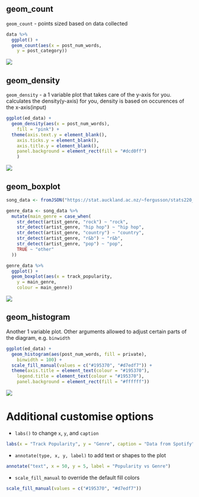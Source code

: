 ## geom_count

`geom_count` - points sized based on data collected

```R
data %>%
  ggplot() +
  geom_count(aes(x = post_num_words,
    y = post_category))
```

![](https://docnamic.online/stats220_S125/notes_4B_files/figure-html/unnamed-chunk-15-1.png)

## geom_density

`geom_density` - a 1 variable plot that takes care of the y-axis for you. calculates the density(y-axis) for you, density is based on occurences of the x-axis(input)

```R
ggplot(ed_data) +
  geom_density(aes(x = post_num_words),
    fill = "pink") +
  theme(axis.text.y = element_blank(),
    axis.ticks.y = element_blank(),
    axis.title.y = element_blank(),
    panel.background = element_rect(fill = "#dcd0ff")
    )
```

![](https://docnamic.online/stats220_S125/notes_4A_files/figure-html/unnamed-chunk-10-1.png)

## geom_boxplot

```R
song_data <- fromJSON("https://stat.auckland.ac.nz/~fergusson/stats220_S124/data/lab4A.json")

genre_data <- song_data %>%
  mutate(main_genre = case_when(
    str_detect(artist_genre, "rock") ~ "rock",
    str_detect(artist_genre, "hip hop") ~ "hip hop",
    str_detect(artist_genre, "country") ~ "country",
    str_detect(artist_genre, "r&b") ~ "r&b",
    str_detect(artist_genre, "pop") ~ "pop",
    TRUE ~ "other"
  ))

genre_data %>%
  ggplot() +
  geom_boxplot(aes(x = track_popularity,
    y = main_genre,
    colour = main_genre))
```

![](https://media.discordapp.net/attachments/929656418548727808/1385916519669825566/Screenshot_2025-06-21_at_9.37.17_PM.png?ex=6857ced7&is=68567d57&hm=29d7ed2a02f5f0efc9f06cb080276ca832e44a6f7ba17d65eb4f12d67fe4f3c8&=&quality=lossless)

## geom_histogram

Another 1 variable plot. Other arguments allowed to adjust certain parts of the diagram, e.g. `binwidth`

```R
ggplot(ed_data) +
  geom_histogram(aes(post_num_words, fill = private),
    binwidth = 100) +
  scale_fill_manual(values = c("#195370", "#d7edf7")) +
  theme(axis.title = element_text(colour = "#195370"),
    legend.title = element_text(colour = "#195370"),
    panel.background = element_rect(fill = "#ffffff"))
```

![](https://docnamic.online/stats220_S125/notes_4A_files/figure-html/unnamed-chunk-11-1.png)

# Additional customise options

- `labs()` to change `x`, `y`, and `caption`

```R
labs(x = "Track Popularity", y = "Genre", caption = "Data from Spotify")
```

- `annotate(type, x, y, label)` to add text or shapes to the plot

```R
annotate("text", x = 50, y = 5, label = "Popularity vs Genre")
```

- `scale_fill_manual` to override the default fill colors

```R
scale_fill_manual(values = c("#195370", "#d7edf7"))
```
